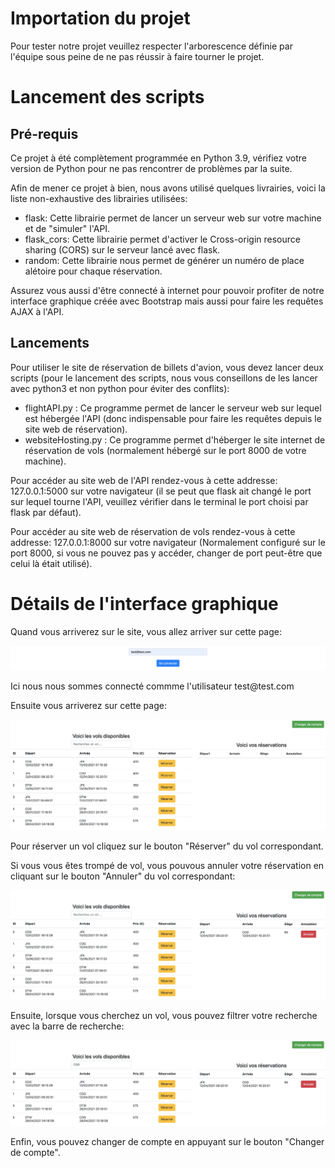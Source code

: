 <h1>Importation du projet</h1>
<p>Pour tester notre projet veuillez respecter l'arborescence définie par l'équipe sous peine de ne pas réussir à faire tourner le projet.</p>
<h1>Lancement des scripts</h1>
<h2>Pré-requis</h2>
<p>Ce projet à été complètement programmée en Python 3.9, vérifiez votre version de Python pour ne pas rencontrer de problèmes par la suite.</p>
<p>Afin de mener ce projet à bien, nous avons utilisé quelques livrairies, voici la liste non-exhaustive des librairies utilisées:</p>
<ul>
  <li>flask: Cette librairie permet de lancer un serveur web sur votre machine et de "simuler" l'API.</li>
  <li>flask_cors: Cette librairie permet d'activer le Cross-origin resource sharing (CORS) sur le serveur lancé avec flask.</li>
  <li>random: Cette librairie nous permet de générer un numéro de place alétoire pour chaque réservation.</li>
</ul>
<p>Assurez vous aussi d'être connecté à internet pour pouvoir profiter de notre interface graphique créée avec Bootstrap mais aussi pour faire les requêtes AJAX à l'API.</p>
<h2>Lancements</h2>
<p>Pour utiliser le site de réservation de billets d'avion, vous devez lancer deux scripts (pour le lancement des scripts, nous vous conseillons de les lancer avec python3 et non python pour éviter des conflits):</p>
<ul>
  <li>flightAPI.py : Ce programme permet de lancer le serveur web sur lequel est hébergée l'API (donc indispensable pour faire les requêtes depuis le site web de réservation).</li>
  <li>websiteHosting.py : Ce programme permet d'héberger le site internet de réservation de vols (normalement hébergé sur le port 8000 de votre machine).</li>
</ul>
<p>Pour accéder au site web de l'API rendez-vous à cette addresse: 127.0.0.1:5000 sur votre navigateur (il se peut que flask ait changé le port sur lequel tourne l'API, veuillez vérifier dans le terminal le port choisi par flask par défaut).</p>
<p>Pour accéder au site web de réservation de vols rendez-vous à cette addresse: 127.0.0.1:8000 sur votre navigateur (Normalement configuré sur le port 8000, si vous ne pouvez pas y accéder, changer de port peut-être que celui là était utilisé).</p>
<h1>Détails de l'interface graphique</h1>
<p>Quand vous arriverez sur le site, vous allez arriver sur cette page:</p>
<img src="/images/connexion.png">
<p>Ici nous nous sommes connecté commme l'utilisateur test@test.com</p>
<p>Ensuite vous arriverez sur cette page:</p>
<img src="/images/accueil.png">
<p>Pour réserver un vol cliquez sur le bouton "Réserver" du vol correspondant.</p>
<p>Si vous vous êtes trompé de vol, vous pouvous annuler votre réservation en cliquant sur le bouton "Annuler" du vol correspondant:</p>
<img src="/images/reservation.png">
<p>Ensuite, lorsque vous cherchez un vol, vous pouvez filtrer votre recherche avec la barre de recherche:</p>
<img src="/images/filtrage.png">
<p>Enfin, vous pouvez changer de compte en appuyant sur le bouton "Changer de compte".</p>
